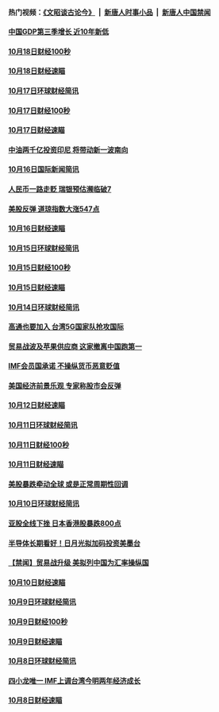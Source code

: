 #### 热门视频：[《文昭谈古论今》](https://github.com/gfw-breaker/wenzhao/blob/master/README.md?t=10191534) &nbsp;|&nbsp; [新唐人时事小品](https://github.com/gfw-breaker/ntdtv-comedy/blob/master/README.md?t=10191534) &nbsp;|&nbsp; [新唐人中国禁闻](https://github.com/gfw-breaker/ntdtv-news/blob/master/README.md?t=10191534)

#### [中国GDP第三季增长 近10年新低](../pages/news208/a1396032.md?t=10191534) 

#### [10月18日财经100秒](../pages/news208/a1396017.md?t=10191534) 

#### [10月18日财经速瞄](../pages/news208/a1395923.md?t=10191534) 

#### [10月17日环球财经简讯](../pages/news208/a1395879.md?t=10191534) 

#### [10月17日财经100秒](../pages/news208/a1395862.md?t=10191534) 

#### [10月17日财经速瞄](../pages/news208/a1395794.md?t=10191534) 

#### [中油两千亿投资印尼 将带动新一波南向](../pages/news208/a1395728.md?t=10191534) 

#### [10月16日国际新闻简讯](../pages/news208/a1395726.md?t=10191534) 

#### [人民币一路走贬 瑞银预估濒临破7](../pages/news208/a1395619.md?t=10191534) 

#### [美股反弹 道琼指数大涨547点](../pages/news208/a1395665.md?t=10191534) 

#### [10月16日财经速瞄](../pages/news208/a1395646.md?t=10191534) 

#### [10月15日环球财经简讯](../pages/news208/a1395588.md?t=10191534) 

#### [10月15日财经100秒](../pages/news208/a1395569.md?t=10191534) 

#### [10月15日财经速瞄](../pages/news208/a1395499.md?t=10191534) 

#### [10月14日环球财经简讯](../pages/news208/a1395446.md?t=10191534) 

#### [高通也要加入 台湾5G国家队抢攻国际](../pages/news208/a1395415.md?t=10191534) 

#### [贸易战波及苹果供应商 这家撤离中国跑第一](../pages/news208/a1395254.md?t=10191534) 

#### [IMF会员国承诺  不操纵货币恶意贬值](../pages/news208/a1395274.md?t=10191534) 

#### [美国经济前景乐观 专家称股市会反弹](../pages/news208/a1395159.md?t=10191534) 

#### [10月12日财经速瞄](../pages/news208/a1395177.md?t=10191534) 

#### [10月11日环球财经简讯](../pages/news208/a1395122.md?t=10191534) 

#### [10月11日财经100秒](../pages/news208/a1395097.md?t=10191534) 

#### [10月11日财经速瞄](../pages/news208/a1395020.md?t=10191534) 

#### [美股暴跌牵动全球 或是正常周期性回调](../pages/news208/a1395005.md?t=10191534) 

#### [10月10日环球财经简讯](../pages/news208/a1394977.md?t=10191534) 

#### [亚股全线下挫 日本香港股暴跌800点](../pages/news208/a1394956.md?t=10191534) 

#### [半导体长期看好！日月光拟加码投资美墨台](../pages/news208/a1394954.md?t=10191534) 

#### [【禁闻】贸易战升级 美拟列中国为汇率操纵国](../pages/news208/a1394887.md?t=10191534) 

#### [10月10日财经速瞄](../pages/news208/a1394883.md?t=10191534) 

#### [10月9日环球财经简讯](../pages/news208/a1394831.md?t=10191534) 

#### [10月9日财经100秒](../pages/news208/a1394812.md?t=10191534) 

#### [10月9日财经速瞄](../pages/news208/a1394741.md?t=10191534) 

#### [10月8日环球财经简讯](../pages/news208/a1394682.md?t=10191534) 

#### [四小龙唯一 IMF上调台湾今明两年经济成长](../pages/news208/a1394649.md?t=10191534) 

#### [10月8日财经速瞄](../pages/news208/a1394582.md?t=10191534) 

